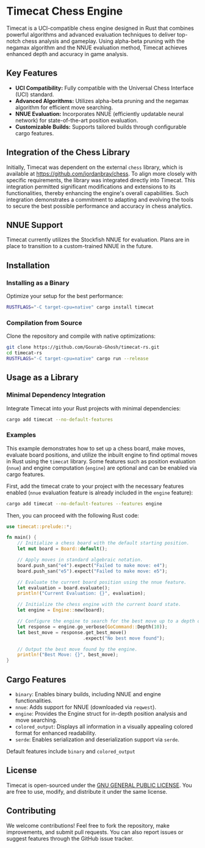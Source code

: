 # Timecat Chess Engine

Timecat is a UCI-compatible chess engine designed in Rust that combines powerful algorithms and advanced evaluation techniques to deliver top-notch chess analysis and gameplay. Using alpha-beta pruning with the negamax algorithm and the NNUE evaluation method, Timecat achieves enhanced depth and accuracy in game analysis.

## Key Features
- **UCI Compatibility:** Fully compatible with the Universal Chess Interface (UCI) standard.
- **Advanced Algorithms:** Utilizes alpha-beta pruning and the negamax algorithm for efficient move searching.
- **NNUE Evaluation:** Incorporates NNUE (efficiently updatable neural network) for state-of-the-art position evaluation.
- **Customizable Builds:** Supports tailored builds through configurable cargo features.

## Integration of the Chess Library
Initially, Timecat was dependent on the external `chess` library, which is available at <https://github.com/jordanbray/chess>. To align more closely with specific requirements, the library was integrated directly into Timecat. This integration permitted significant modifications and extensions to its functionalities, thereby enhancing the engine's overall capabilities. Such integration demonstrates a commitment to adapting and evolving the tools to secure the best possible performance and accuracy in chess analytics.

## NNUE Support
Timecat currently utilizes the Stockfish NNUE for evaluation. Plans are in place to transition to a custom-trained NNUE in the future.

## Installation

### Installing as a Binary
Optimize your setup for the best performance:
```bash
RUSTFLAGS="-C target-cpu=native" cargo install timecat
```

### Compilation from Source
Clone the repository and compile with native optimizations:
```bash
git clone https://github.com/Gourab-Ghosh/timecat-rs.git
cd timecat-rs
RUSTFLAGS="-C target-cpu=native" cargo run --release
```

## Usage as a Library

### Minimal Dependency Integration
Integrate Timecat into your Rust projects with minimal dependencies:
```bash
cargo add timecat --no-default-features
```

### Examples
This example demonstrates how to set up a chess board, make moves, evaluate board positions, and utilize the inbuilt engine to find optimal moves in Rust using the `timecat` library. Some features such as position evaluation (`nnue`) and engine computation (`engine`) are optional and can be enabled via cargo features.

First, add the timecat crate to your project with the necessary features enabled (`nnue` evaluation feature is already included in the `engine` feature):
```bash
cargo add timecat --no-default-features --features engine
```

Then, you can proceed with the following Rust code:

```rust
use timecat::prelude::*;

fn main() {
    // Initialize a chess board with the default starting position.
    let mut board = Board::default();

    // Apply moves in standard algebraic notation.
    board.push_san("e4").expect("Failed to make move: e4");
    board.push_san("e5").expect("Failed to make move: e5");

    // Evaluate the current board position using the nnue feature.
    let evaluation = board.evaluate();
    println!("Current Evaluation: {}", evaluation);

    // Initialize the chess engine with the current board state.
    let engine = Engine::new(board);

    // Configure the engine to search for the best move up to a depth of 10 plies.
    let response = engine.go_verbose(GoCommand::Depth(10));
    let best_move = response.get_best_move()
                            .expect("No best move found");

    // Output the best move found by the engine.
    println!("Best Move: {}", best_move);
}
```

## Cargo Features
- `binary`: Enables binary builds, including NNUE and engine functionalities.
- `nnue`: Adds support for NNUE (downloaded via `reqwest`).
- `engine`: Provides the Engine struct for in-depth position analysis and move searching.
- `colored_output`: Displays all information in a visually appealing colored format for enhanced readability.
- `serde`: Enables serialization and deserialization support via `serde`.

Default features include `binary` and `colored_output`

## License
Timecat is open-sourced under the [GNU GENERAL PUBLIC LICENSE](./LICENSE). You are free to use, modify, and distribute it under the same license.

## Contributing
We welcome contributions! Feel free to fork the repository, make improvements, and submit pull requests. You can also report issues or suggest features through the GitHub issue tracker.